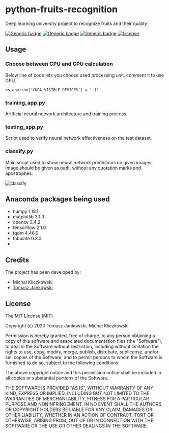 # python-fruits-recognition
Deep learning university project to recognize fruits and their quality

[![Generic badge](https://img.shields.io/badge/python-3.7.7-blue.svg)](https://shields.io/)   [![Generic badge](https://img.shields.io/badge/anaconda-2019.10-green.svg)](https://shields.io/)   [![Generic badge](https://img.shields.io/badge/tensorflow-2.1.0-red.svg)](https://shields.io/)
[![License](http://img.shields.io/:license-mit-blue.svg?style=flat-square)](http://badges.mit-license.org)

## Usage

### Choose between CPU and GPU calculation
Below line of code lets you choose used processing unit, comment it to use GPU.
```
os.environ['CUDA_VISIBLE_DEVICES'] = '-1'
```

### training_app.py
Artificial neural network architecture and training process.

### testing_app.py
Script used to verify neural network effectiveness on the test dataset.

### classify.py
Main script used to show neural network predictions on given images. Image should be given as path, without any quotation marks and apostrophes.

![classify](https://user-images.githubusercontent.com/48838669/84918313-bb408a80-b0c0-11ea-921d-22909eec8dbc.png)

## Anaconda packages being used
* numpy 1.18.1
* matplotlib 3.1.3
* opencv 3.4.2
* tensorflow 2.1.0
* tqdm 4.46.0
* tabulate 0.8.3
* 
## Credits
The project has been developed by:
- Michał Kliczkowski
- [Tomasz Jankowski](https://github.com/tomasz-jankowski)

## License
 
The MIT License (MIT)

Copyright (c) 2020 Tomasz Jankowski, Michał Kliczkowski

Permission is hereby granted, free of charge, to any person obtaining a copy of this software and associated documentation files (the "Software"), to deal in the Software without restriction, including without limitation the rights to use, copy, modify, merge, publish, distribute, sublicense, and/or sell copies of the Software, and to permit persons to whom the Software is furnished to do so, subject to the following conditions:

The above copyright notice and this permission notice shall be included in all copies or substantial portions of the Software.

THE SOFTWARE IS PROVIDED "AS IS", WITHOUT WARRANTY OF ANY KIND, EXPRESS OR IMPLIED, INCLUDING BUT NOT LIMITED TO THE WARRANTIES OF MERCHANTABILITY, FITNESS FOR A PARTICULAR PURPOSE AND NONINFRINGEMENT. IN NO EVENT SHALL THE AUTHORS OR COPYRIGHT HOLDERS BE LIABLE FOR ANY CLAIM, DAMAGES OR OTHER LIABILITY, WHETHER IN AN ACTION OF CONTRACT, TORT OR OTHERWISE, ARISING FROM, OUT OF OR IN CONNECTION WITH THE SOFTWARE OR THE USE OR OTHER DEALINGS IN THE SOFTWARE.
